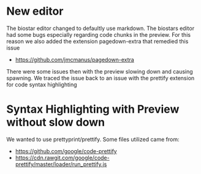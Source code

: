 # New editor

The biostar editor changed to defaultly use markdown. The biostars editor had some bugs especially regarding code chunks in the preview. For this reason we also added the extension pagedown-extra that remedied this issue

- https://github.com/jmcmanus/pagedown-extra  

There were some issues then with the preview slowing down and causing spawning. We traced the issue back to an issue with the prettify extension for code syntax highlighting


# Syntax Highlighting with Preview without slow down

We wanted to use prettyprint/prettify.  Some files utilized came from:

- https://github.com/google/code-prettify
- https://cdn.rawgit.com/google/code-prettify/master/loader/run_prettify.js
